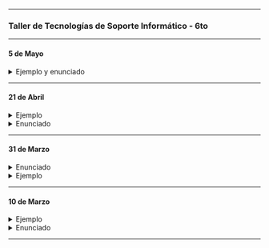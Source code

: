
----
###  Taller de Tecnologías de Soporte Informático - 6to
----

#### 5 de Mayo

<details>
	<summary> Ejemplo y enunciado </summary>

- Ejemplo:
	- [link hacia el archivo grafico1.ipynb](https://github.com/nadianoe/nadianoe.github.io/blob/main/graficos1.ipynb)
	
- Enunciado:
	
1. Realizar dos de gráficos utilizando .bar() y utilizando .plot() 
para 2 columnas a elección presentes en sus archivos csv.

2. Debajo de cada gráfico deberán realizar escribir un análisis
donde se respondan las siguientes preguntas:

- ¿Qué conclusión o conclusiones sacaría del gráfico obtenido?
- ¿Cuáles serían las variables que considera que deberían tenerse en
cuenta pero no las puede apreciar porque el csv no se las provee?
¿Porqué?
- ¿Podría relacionar los datos de las dos columnas elegidas para especular
y proponer una conclusión?
En caso de que no, ¿Con qué columnas cree que lo podría hacer? ¿Porqué?

- El trabajo realizado deberá estar escrito en un archivo .ipynb, mezclando
  gráficos, código python y texto.
	
</details>

-----

#### 21 de Abril

<details>
	<summary> Ejemplo </summary>
	
```python
	
import pandas as pd
df = pd.read_csv("datos_nomivac_covid19.csv")
df = pd.read_csv("datos_nomivac_covid19.csv",sep=";",engine="python")
print(df)
print(list(df.columns))
print(list(df.index))
print(df['grupo_etario'])
df.loc[0:1000]
df.loc[[1,5,8]]
dfConIndiceDNI = df.set_index('DNI')
df['sexo'].value_counts()
df_2 = df.drop_duplicates()
df.to_csv("nuevo.csv")
	
```
- [notebook](https://github.com/nadianoe/nadianoe.github.io/blob/master/taller6to/exp.ipynb)
	
</details>

<details> 
	<summary> Enunciado </summary>
	
1) Leer su archivo csv utilizado.
	
2) De ser posible, elegir una columna que pueda servir como índice y setearla como tal.
	
3) Eliminar las filas duplicadas
	
4 Escribir un nuevo archivo .csv con las modificaciones realizadas
	
5) Colocar en forma de tabla, las primeras 3000 filas  y luego, las ultimas 2000.
Si su archivo csv no tiene una cantidad de datos que cumpla lo pedido, 
la tabla deberá tener las primeras 300 y las últimas 200.

6) Imprimir el data frame escrito en el nuevo archivo .csv
	
7) Colocar en forma de tabla las filas 1, 5, 12, 36.
	
8) Imprimir una lista con los nombres de todas las columnas.
	
9) Imprimir los datos de una columna a elección.
	
</details>

----

####  31 de Marzo

<details> 
	<summary> Enunciado </summary>
	
- Elegir una API y realizar las peticiones necesarias para crear un set de datos
- Utilizar el separador ","
- El set de datos obtenido deberá tener
  - extensión .csv
  - al menos 30 lineas 
  - al menos 3 columnas.


</details>

<details> 
	<summary> Ejemplo </summary>

```python
import requests


if __name__ == '__main__':

    archivo = open("hola.csv", "w")
    nombres_columnas = "mensaje , status \n"
    archivo.write(nombres_columnas)
    archivo.close()
    
    for i in range(10):
        respuesta = requests.get('https://dog.ceo/api/breeds/image/random')
        respuesta.status_code
        informacion = respuesta.json()
        mensaje = informacion["message"]
        estado = informacion["status"]

        linea = mensaje + "," + estado + "\n"

        archivo = open("hola.csv", "a")
        archivo.write(linea)
        archivo.close()
```
</details>

-----

#### 10 de Marzo

<details>
<summary> Ejemplo  </summary>

```python
print("hola")
print("Hola", "Holaaaa")
cadenas = "Holaaa" + "Hola" + 'Holaaaaaaa'
print(cadenas)

num1 = 34
num2 = 2
suma = num1 + num2
print(suma)

num1 = 23.0
num2 = 0.5
print(num1 + num2)

lista = [1, 2, 3, 5, 6, 4, 4, 4, 4]
lista.sort()

lista = ["afdf", 22, "hola", 2, 6.78]
print(lista)

if (len(lista) == 2):
	print("tiene dos elementos")
else:
	print("tiene más de dos elementos")

a = 1
b = 3
if b > a:
	print("b es mayor")
elif a == b:
	print("a y b son iguales")

for i in range(5):
	print(i)

for elemento in lista:
	print(elemento)

while b > a:
	print("abcd")
	a = a + 1

diccionario1 = {"Ana": 12, "Fabio": 3}
diccionario1["Lolo"] = 33
diccionario1['Lola'] = 90
valores = diccionario1.values()
valores = list(valores)

for clave in diccionario1.keys():
	valor = diccionario1[clave]
	print(clave,valor)


print(diccionario1)
print(valores[0])

set = {"Jazmín", "Karina"}
set.add("Paola")

print(set)

for elemento in set:
	print(elemento)


numero_ingresado = input()
numero = int(numero_ingresado)

nombre_ingresado = input("Ingrese un nombre")
print(nombre_ingresado)



'''
documentación sobre listas:
https://python-reference.readthedocs.io/en/latest/docs/list/
documentación sobre conjuntos:
https://python-reference.readthedocs.io/en/latest/docs/sets/
documentación sobre diccionarios:
https://python-reference.readthedocs.io/en/latest/docs/dict/
'''
```

</details>

<details>
<summary> Enunciado </summary>

1. Crear una lista que contenga 1000 números enteros. Los mismo deberán ser agregados
mediante un ciclo for y utilizando la función range.
2. Tomar la lista creada en el punto anterior y eliminar los elementos con índices pares.
3. Crear un set que contenga 3 nombres ingresados por consola.
4. Tomar el set creado y eliminar los nombres que comiencen con la letra a.
5. Crear un diccionario que contenga 2 o más nombres de sus compañeros con sus respectivas
edades.
6. Tomar el diccionario creado y multiplicar las edades por 2, mediante un ciclo for.
7. Crear el famoso juego de la vivorita utilizando las estructuras de datos vistas.
El mismo deberá utilizarse y visualizarse por consola.
</details>

----
